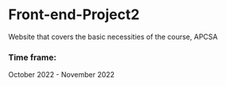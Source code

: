 # Front-end-Project2
Website that covers the basic necessities of the course, APCSA <br />
### Time frame:
October 2022 - November 2022
